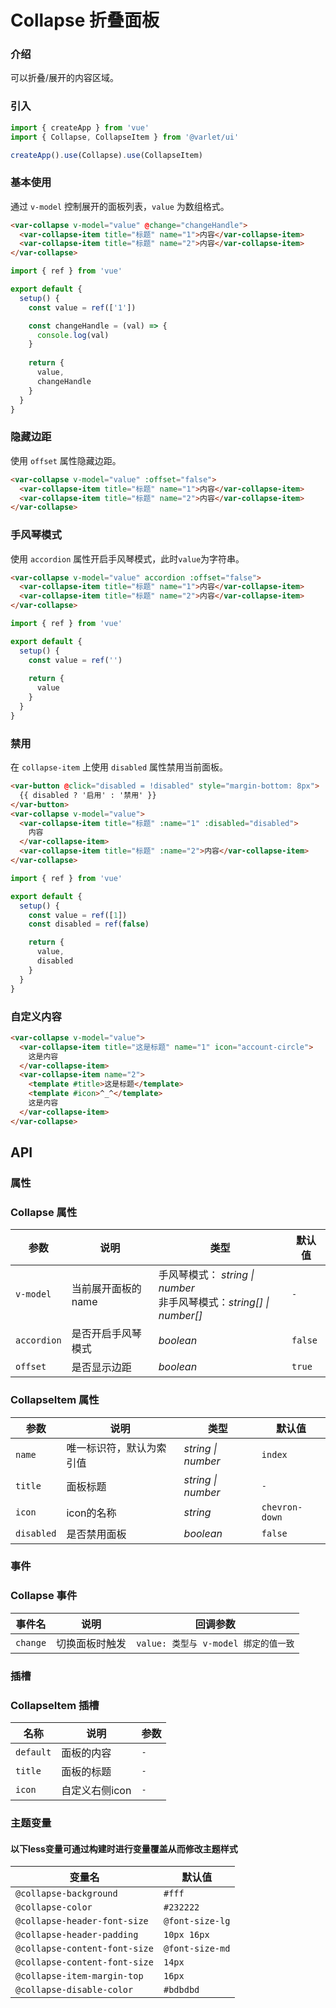 # Collapse 折叠面板

### 介绍

可以折叠/展开的内容区域。

### 引入

```js
import { createApp } from 'vue'
import { Collapse, CollapseItem } from '@varlet/ui'

createApp().use(Collapse).use(CollapseItem)
```

### 基本使用

通过 `v-model` 控制展开的面板列表，`value` 为数组格式。

```html
<var-collapse v-model="value" @change="changeHandle">
  <var-collapse-item title="标题" name="1">内容</var-collapse-item>
  <var-collapse-item title="标题" name="2">内容</var-collapse-item>
</var-collapse>
```
```javascript
import { ref } from 'vue'

export default {
  setup() {
    const value = ref(['1'])

    const changeHandle = (val) => {
      console.log(val)
    }
    
    return {
      value,
      changeHandle
    }
  }
}
```

### 隐藏边距

使用 `offset` 属性隐藏边距。

```html
<var-collapse v-model="value" :offset="false">
  <var-collapse-item title="标题" name="1">内容</var-collapse-item>
  <var-collapse-item title="标题" name="2">内容</var-collapse-item>
</var-collapse>
```

### 手风琴模式

使用 `accordion` 属性开启手风琴模式，此时`value`为字符串。

```html
<var-collapse v-model="value" accordion :offset="false">
  <var-collapse-item title="标题" name="1">内容</var-collapse-item>
  <var-collapse-item title="标题" name="2">内容</var-collapse-item>
</var-collapse>
```
```javascript
import { ref } from 'vue'

export default {
  setup() {
    const value = ref('')
    
    return {
      value
    }
  }
}
```

### 禁用

在 `collapse-item` 上使用 `disabled` 属性禁用当前面板。

```html
<var-button @click="disabled = !disabled" style="margin-bottom: 8px">
  {{ disabled ? '启用' : '禁用' }}
</var-button>
<var-collapse v-model="value">
  <var-collapse-item title="标题" :name="1" :disabled="disabled">
    内容
  </var-collapse-item>
  <var-collapse-item title="标题" :name="2">内容</var-collapse-item>
</var-collapse>
```
```javascript
import { ref } from 'vue'

export default {
  setup() {
    const value = ref([1])
    const disabled = ref(false)

    return {
      value,
      disabled
    }
  }
}
```

### 自定义内容

```html
<var-collapse v-model="value">
  <var-collapse-item title="这是标题" name="1" icon="account-circle">
    这是内容
  </var-collapse-item>
  <var-collapse-item name="2">
    <template #title>这是标题</template>
    <template #icon>^_^</template>
    这是内容
  </var-collapse-item>
</var-collapse>
```

## API

### 属性

### Collapse 属性

| 参数 | 说明 | 类型 | 默认值 |
| ----- | -------------- | -------- | ---------- |
| `v-model` | 当前展开面板的 name | 手风琴模式： _string \| number_<br> 非手风琴模式：_string[] \| number[]_ | `-` |
| `accordion` | 是否开启手风琴模式 | _boolean_ | `false` |
| `offset` | 是否显示边距 | _boolean_ | `true` |

### CollapseItem 属性

| 参数 | 说明 | 类型 | 默认值 |
| ----- | -------------- | -------- | ---------- |
| `name` | 唯一标识符，默认为索引值 | _string \| number_| `index` |
| `title` | 面板标题 | _string \| number_| `-` |
| `icon` | icon的名称 | _string_ | `chevron-down` |
| `disabled` | 是否禁用面板 | _boolean_ | `false` |

### 事件

### Collapse 事件

| 事件名 | 说明 | 回调参数 |
| ----- | -------------- | -------- |
| `change` | 切换面板时触发| `value: 类型与 v-model 绑定的值一致` |

### 插槽

### CollapseItem 插槽

| 名称 | 说明 | 参数 |
| ----- | -------------- | -------- |
| `default` | 面板的内容 | `-` |
| `title` | 面板的标题 | `-` |
| `icon` | 自定义右侧icon | `-` |

### 主题变量
#### 以下less变量可通过构建时进行变量覆盖从而修改主题样式

| 变量名 | 默认值 |
| --- | --- |
| `@collapse-background` | `#fff` |
| `@collapse-color` | `#232222` |
| `@collapse-header-font-size` | `@font-size-lg` |
| `@collapse-header-padding` | `10px 16px` |
| `@collapse-content-font-size` | `@font-size-md` |
| `@collapse-content-font-size` | `14px` |
| `@collapse-item-margin-top` | `16px` |
| `@collapse-disable-color` | `#bdbdbd` |
